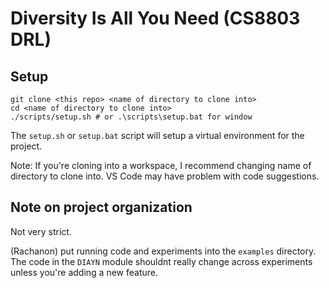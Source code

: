 # Diversity Is All You Need (CS8803 DRL)

## Setup
```
git clone <this repo> <name of directory to clone into>
cd <name of directory to clone into>
./scripts/setup.sh # or .\scripts\setup.bat for window
```

The `setup.sh` or `setup.bat` script will setup a virtual environment for the project.

Note: If you're cloning into a workspace, I recommend changing name of directory to clone into. VS Code may have problem with code suggestions.


## Note on project organization
Not very strict.

(Rachanon) put running code and experiments into the `examples` directory. The code in the `DIAYN` module shouldnt really change across experiments unless you're adding a new feature.
